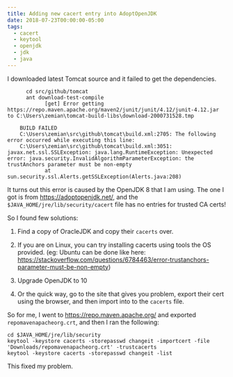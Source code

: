 ```yaml
---
title: Adding new cacert entry into AdoptOpenJDK
date: 2018-07-23T00:00:00-05:00
tags:
  - cacert
  - keytool
  - openjdk
  - jdk
  - java
---
```


I downloaded latest Tomcat source and it failed to get the dependencies.

```
      cd src/github/tomcat
      ant download-test-compile
            [get] Error getting https://repo.maven.apache.org/maven2/junit/junit/4.12/junit-4.12.jar to C:\Users\zemian\tomcat-build-libs\download-2000731528.tmp

    BUILD FAILED
    C:\Users\zemian\src\github\tomcat\build.xml:2705: The following error occurred while executing this line:
    C:\Users\zemian\src\github\tomcat\build.xml:3051: javax.net.ssl.SSLException: java.lang.RuntimeException: Unexpected error: java.security.InvalidAlgorithmParameterException: the trustAnchors parameter must be non-empty
            at sun.security.ssl.Alerts.getSSLException(Alerts.java:208)
```

It turns out this error is caused by the OpenJDK 8 that I am using. The
one I got is from <https://adoptopenjdk.net/>, and the
`$JAVA_HOME/jre/lib/security/cacert` file has no entries for trusted CA
certs!

So I found few solutions:

1.  Find a copy of OracleJDK and copy their `cacerts` over.

2.  If you are on Linux, you can try installing cacerts using tools the
    OS provided. (eg: Ubuntu can be done like here:
    <https://stackoverflow.com/questions/6784463/error-trustanchors-parameter-must-be-non-empty>)

3.  Upgrade OpenJDK to 10

4.  Or the quick way, go to the site that gives you problem, export
    their cert using the browser, and then import into to the `cacerts`
    file.

So for me, I went to <https://repo.maven.apache.org/> and exported
`repomavenapacheorg.crt`, and then I ran the following:

    cd $JAVA_HOME/jre/lib/security
    keytool -keystore cacerts -storepasswd changeit -importcert -file 'Downloads/repomavenapacheorg.crt' -trustcacerts
    keytool -keystore cacerts -storepasswd changeit -list

This fixed my problem.
